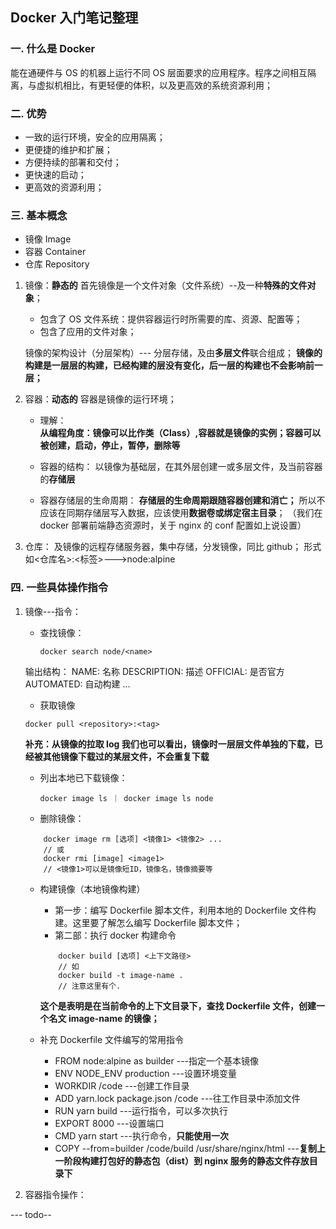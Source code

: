 ## Docker 入门笔记整理

### 一. 什么是 Docker

能在通硬件与 OS 的机器上运行不同 OS 层面要求的应用程序。程序之间相互隔离，与虚拟机相比，有更轻便的体积，以及更高效的系统资源利用；

### 二. 优势

- 一致的运行环境，安全的应用隔离；
- 更便捷的维护和扩展；
- 方便持续的部署和交付；
- 更快速的启动；
- 更高效的资源利用；

### 三. 基本概念

- 镜像 Image
- 容器 Container
- 仓库 Repository

1.  镜像：**静态的**
    首先镜像是一个文件对象（文件系统）--及一种**特殊的文件对象**；

    - 包含了 OS 文件系统：提供容器运行时所需要的库、资源、配置等；
    - 包含了应用的文件对象；

    镜像的架构设计（分层架构）--- 分层存储，及由**多层文件**联合组成；
    **镜像的构建是一层层的构建，已经构建的层没有变化，后一层的构建也不会影响前一层；**

2.  容器：**动态的**
    容器是镜像的运行环境；

    - 理解：  
      **从编程角度：镜像可以比作类（Class）,容器就是镜像的实例；容器可以被创建，启动，停止，暂停，删除等**

    - 容器的结构：
      以镜像为基础层，在其外层创建一或多层文件，及当前容器的**存储层**

    - 容器存储层的生命周期：
      **存储层的生命周期跟随容器创建和消亡；**
      所以不应该在同期存储层写入数据，应该使用**数据卷或绑定宿主目录**；
      （我们在 docker 部署前端静态资源时，关于 nginx 的 conf 配置如上说设置）

3.  仓库：
    及镜像的远程存储服务器，集中存储，分发镜像，同比 github；
    形式如<仓库名>:<标签>--->node:alpine

### 四. 一些具体操作指令

1.  镜像---指令：

    - 查找镜像：
      ```
      docker search node/<name>
      ```

    输出结构：
    NAME: 名称
    DESCRIPTION: 描述
    OFFICIAL: 是否官方
    AUTOMATED: 自动构建
    ...

    - 获取镜像

    ```
    docker pull <repository>:<tag>
    ```

    **补充：从镜像的拉取 log 我们也可以看出，镜像时一层层文件单独的下载，已经被其他镜像下载过的某层文件，不会重复下载**

    - 列出本地已下载镜像：

      ```
      docker image ls ｜ docker image ls node
      ```

    - 删除镜像：

    ```
        docker image rm [选项] <镜像1> <镜像2> ...
        // 或
        docker rmi [image] <image1>
        // <镜像1>可以是镜像短ID，镜像名，镜像摘要等
    ```

    - 构建镜像（本地镜像构建）

      - 第一步：编写 Dockerfile 脚本文件，利用本地的 Dockerfile 文件构建。这里要了解怎么编写 Dockerfile 脚本文件；
      - 第二部：执行 docker 构建命令

      ```
          docker build [选项] <上下文路径>
          // 如
          docker build -t image-name .
          // 注意这里有个.
      ```

      **这个是表明是在当前命令的上下文目录下，查找 Dockerfile 文件，创建一个名文 image-name 的镜像；**

    - 补充 Dockerfile 文件编写的常用指令
      - FROM node:alpine as builder ---指定一个基本镜像
      - ENV NODE_ENV production ---设置环境变量
      - WORKDIR /code ---创建工作目录
      - ADD yarn.lock package.json /code ---往工作目录中添加文件
      - RUN yarn build ---运行指令，可以多次执行
      - EXPORT 8000 ---设置端口
      - CMD yarn start ---执行命令，**只能使用一次**
      - COPY --from=builder /code/build /usr/share/nginx/html ---**复制上一阶段构建打包好的静态包（dist）到 nginx 服务的静态文件存放目录下**

2.  容器指令操作：

--- todo--
